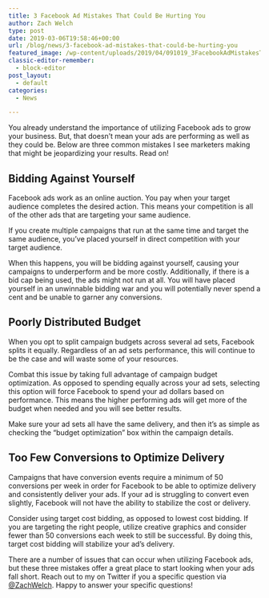 ```yaml
---
title: 3 Facebook Ad Mistakes That Could Be Hurting You
author: Zach Welch
type: post
date: 2019-03-06T19:58:46+00:00
url: /blog/news/3-facebook-ad-mistakes-that-could-be-hurting-you
featured_image: /wp-content/uploads/2019/04/091019_3FacebookAdMistakesThatCouldBeHurtingYou_BG.jpg
classic-editor-remember:
  - block-editor
post_layout:
  - default
categories:
  - News

---
```

You already understand the importance of utilizing Facebook ads to grow your business. But, that doesn’t mean your ads are performing as well as they could be. Below are three common mistakes I see marketers making that might be jeopardizing your results. Read on!  


## **Bidding Against Yourself**  


Facebook ads work as an online auction. You pay when your target audience completes the desired action. This means your competition is all of the other ads that are targeting your same audience.  


If you create multiple campaigns that run at the same time and target the same audience, you’ve placed yourself in direct competition with your target audience.   


When this happens, you will be bidding against yourself, causing your campaigns to underperform and be more costly. Additionally, if there is a bid cap being used, the ads might not run at all. You will have placed yourself in an unwinnable bidding war and you will potentially never spend a cent and be unable to garner any conversions.   


## **Poorly Distributed Budget**  


When you opt to split campaign budgets across several ad sets, Facebook splits it equally. Regardless of an ad sets performance, this will continue to be the case and will waste some of your resources.   


Combat this issue by taking full advantage of campaign budget optimization. As opposed to spending equally across your ad sets, selecting this option will force Facebook to spend your ad dollars based on performance. This means the higher performing ads will get more of the budget when needed and you will see better results.  


Make sure your ad sets all have the same delivery, and then it’s as simple as checking the “budget optimization” box within the campaign details.  


## **Too Few Conversions to Optimize Delivery**  


Campaigns that have conversion events require a minimum of 50 conversions per week in order for Facebook to be able to optimize delivery and consistently deliver your ads. If your ad is struggling to convert even slightly, Facebook will not have the ability to stabilize the cost or delivery.  


Consider using target cost bidding, as opposed to lowest cost bidding. If you are targeting the right people, utilize creative graphics and consider fewer than 50 conversions each week to still be successful. By doing this, target cost bidding will stabilize your ad’s delivery.  


There are a number of issues that can occur when utilizing Facebook ads, but these three mistakes offer a great place to start looking when your ads fall short. Reach out to my on Twitter if you a specific question via [@ZachWelch][1]. Happy to answer your specific questions!

 [1]: https://twitter.com/zachwelch